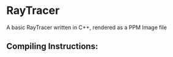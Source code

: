 # RayTracer
A basic RayTracer written in C++, rendered as a PPM Image file

## Compiling Instructions:
